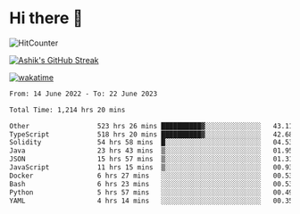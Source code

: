 # Hi there 👋

![HitCounter](https://hits.seeyoufarm.com/api/count/incr/badge.svg?url=https%3A%2F%2Fgithub.com%2Fashrhmn1212%2Fhit-counter)

<!-- ![Contribution Graph](https://github-readme-activity-graph.cyclic.app/graph?username=ashrhmn) -->


<!-- [![Top Langs](https://github-readme-stats.vercel.app/api/top-langs/?username=ashrhmn&layout=compact&theme=synthwave&langs_count=10&card_width=445)](https://github.com/anuraghazra/github-readme-stats) -->

[![Ashik's GitHub Streak](https://github-readme-streak-stats.herokuapp.com/?user=ashrhmn&theme=blood&fire=DD7F1C&background=151515&dates=9f9f9f&border=DD2727)](https://git.io/streak-stats)

<!-- ![Ashik's GitHub stats](https://github-readme-stats.vercel.app/api/?username=ashrhmn&show_icons=true&title_color=fff&icon_color=79ff97&text_color=9f9f9f&bg_color=151515) -->

[![wakatime](https://wakatime.com/badge/user/3df86613-ba63-4631-8e65-0ff18e7becad.svg)](https://wakatime.com/@3df86613-ba63-4631-8e65-0ff18e7becad)

<!--START_SECTION:waka-->

```txt
From: 14 June 2022 - To: 22 June 2023

Total Time: 1,214 hrs 20 mins

Other                 523 hrs 26 mins ██████████▓░░░░░░░░░░░░░░   43.11 %
TypeScript            518 hrs 20 mins ██████████▓░░░░░░░░░░░░░░   42.68 %
Solidity              54 hrs 58 mins  █░░░░░░░░░░░░░░░░░░░░░░░░   04.53 %
Java                  23 hrs 43 mins  ▒░░░░░░░░░░░░░░░░░░░░░░░░   01.95 %
JSON                  15 hrs 57 mins  ▒░░░░░░░░░░░░░░░░░░░░░░░░   01.31 %
JavaScript            11 hrs 15 mins  ▒░░░░░░░░░░░░░░░░░░░░░░░░   00.93 %
Docker                6 hrs 27 mins   ░░░░░░░░░░░░░░░░░░░░░░░░░   00.53 %
Bash                  6 hrs 23 mins   ░░░░░░░░░░░░░░░░░░░░░░░░░   00.53 %
Python                5 hrs 57 mins   ░░░░░░░░░░░░░░░░░░░░░░░░░   00.49 %
YAML                  4 hrs 14 mins   ░░░░░░░░░░░░░░░░░░░░░░░░░   00.35 %
```

<!--END_SECTION:waka-->


<!--### Most Used Languages
<img src="https://wakatime.com/share/@ashrhmn/24ecb986-5bf8-4607-af7f-0aab08908d8c.png" />

### Favourite Tools
<img src="https://wakatime.com/share/@ashrhmn/f4e08015-f3bc-460a-9228-95a3ba11c604.png" />-->
